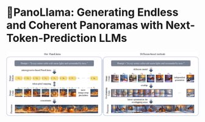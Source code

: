 # 🦙PanoLlama: Generating Endless and Coherent Panoramas with Next-Token-Prediction LLMs

![intro](docs/intro.png)
